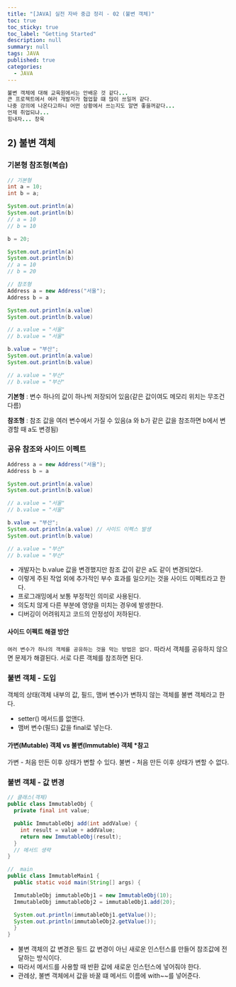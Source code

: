 ```yaml
---
title: "[JAVA] 실전 자바 중급 정리 - 02 (불변 객체)"
toc: true
toc_sticky: true
toc_label: "Getting Started"
description: null
summary: null
tags: JAVA
published: true
categories:
  - JAVA
---
```


```java
불변 객체에 대해 교육원에서는 안배운 것 같다...
큰 프로젝트에서 여러 개발자가 협업할 떄 많이 쓰일꺼 같다.
나중 강의에 나온다고하니 어떤 상황에서 쓰는지도 알면 좋을꺼같다...
언제 취업되냐...
힘내자... 창욱
```
## 2) 불변 객체

### 기본형 참조형(복습)
```java
// 기본형
int a = 10;
int b = a;

System.out.println(a)
System.out.println(b)
// a = 10
// b = 10

b = 20;

System.out.println(a)
System.out.println(b)
// a = 10
// b = 20

// 참조형
Address a = new Address("서울");
Address b = a

System.out.println(a.value)
System.out.println(b.value)

// a.value = "서울"
// b.value = "서울"

b.value = "부산";
System.out.println(a.value)
System.out.println(b.value)

// a.value = "부산"
// b.value = "부산"
```
__기본형__ : 변수 하나의 값이 하나씩 저장되어 있음(같은 값이여도 메모리 위치는 무조건 다름)

__참조형__ : 참조 값을 여러 변수에서 가질 수 있음(a 와 b가 같은 값을 참조하면 b에서 변경할 때 a도 변경됨)

### 공유 참조와 사이드 이펙트

```java
Address a = new Address("서울");
Address b = a

System.out.println(a.value)
System.out.println(b.value)

// a.value = "서울"
// b.value = "서울"

b.value = "부산";
System.out.println(a.value) // 사이드 이펙스 발생
System.out.println(b.value)

// a.value = "부산"
// b.value = "부산"
````

- 개발자는 b.value 값을 변경했지만 참조 값이 같은 a도  같이 변경되었다.
- 이렇게 주된 작업 외에 추가적인 부수 효과를 일으키는 것을 사이드 이펙트라고 한다.
- 프로그래밍에서 보통 부정적인 의미로 사용된다.
- 의도치 않게 다른 부분에 영양을 미치는 경우에 발생한다.
- 디버깅이 어려워지고 코드의 안정성이 저하된다.

#### 사이드 이펙트 해결 방안

`여러 변수가 하나의 객체를 공유하는 것을 막는 방법은 없다.`
따라서 객체를 공유하지 않으면 문제가 해결된다. 서로 다른 객체를 참조하면 된다.

### 불변 객체 - 도입
객체의 상태(객체 내부의 값, 필드, 맴버 변수)가 변하지 않는 객체를 불변 객체라고 한다.
- setter() 메서드를 없앤다.
- 맴버 변수(필드) 값을 final로 넣는다.
 
 #### 가변(Mutable) 객체 vs 불변(Immutable) 객체 *참고
 가변 - 처음 만든 이후 상태가 변할 수 있다.
 불변 - 처음 만든 이후 상태가 변할 수 없다.

 ### 불변 객체 - 값 변경
```java
// 클래스(객체)
public class ImmutableObj {
  private final int value;

  public ImmutableObj add(int addValue) {
    int result = value + addValue;
    return new ImmutableObj(result);
  }
  // 메서드 생략
}

//  main
public class ImmutableMain1 {
  public static void main(String[] args) {

  ImmutableObj immutableObj1 = new ImmutableObj(10);
  ImmutableObj immutableObj2 = immutableObj1.add(20);

  System.out.println(immutableObj1.getValue());
  System.out.println(immutableObj2.getValue());
  }
}
```

- 불변 객체의 값 변경은 필드 값 변경이 아닌 새로운 인스턴스를 만들어 참조값에 전달하는 방식이다.
- 따라서 메서드를 사용할 때 반환 값에 새로운 인스턴스에 넣어줘야 한다.
- 관례상, 불변 객체에서 값을 바꿀 떄 메서드 이름에 with~~를 넣어준다.